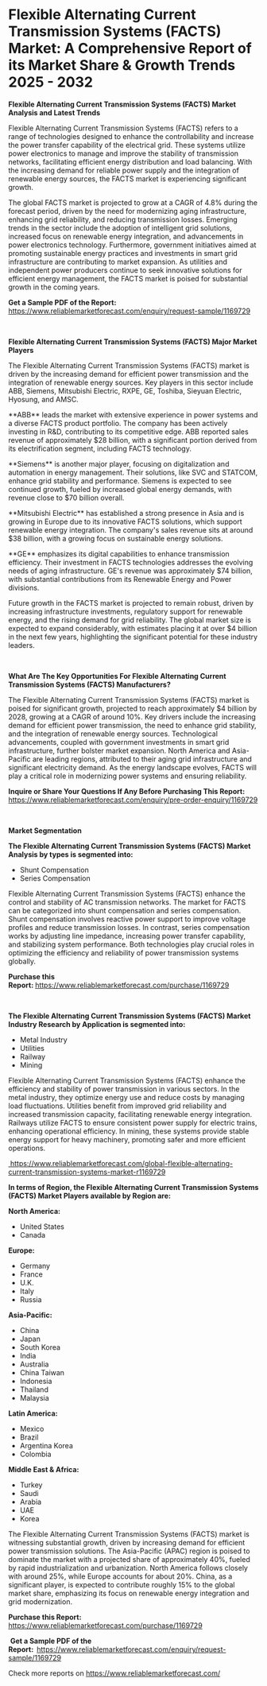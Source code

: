 <p><h1>Flexible Alternating Current Transmission Systems (FACTS) Market: A Comprehensive Report of its Market Share & Growth Trends 2025 - 2032</h1></p><p><strong>Flexible Alternating Current Transmission Systems (FACTS) Market Analysis and Latest Trends</strong></p>
<p><p>Flexible Alternating Current Transmission Systems (FACTS) refers to a range of technologies designed to enhance the controllability and increase the power transfer capability of the electrical grid. These systems utilize power electronics to manage and improve the stability of transmission networks, facilitating efficient energy distribution and load balancing. With the increasing demand for reliable power supply and the integration of renewable energy sources, the FACTS market is experiencing significant growth.</p><p>The global FACTS market is projected to grow at a CAGR of 4.8% during the forecast period, driven by the need for modernizing aging infrastructure, enhancing grid reliability, and reducing transmission losses. Emerging trends in the sector include the adoption of intelligent grid solutions, increased focus on renewable energy integration, and advancements in power electronics technology. Furthermore, government initiatives aimed at promoting sustainable energy practices and investments in smart grid infrastructure are contributing to market expansion. As utilities and independent power producers continue to seek innovative solutions for efficient energy management, the FACTS market is poised for substantial growth in the coming years.</p></p>
<p><strong>Get a Sample PDF of the Report:&nbsp;</strong> <a href="https://www.reliablemarketforecast.com/enquiry/request-sample/1169729?utm_campaign=2190&utm_medium=2&utm_source=Github&utm_content=ia&utm_term=14022025&utm_id=flexible-alternating-current-transmission-systems-facts">https://www.reliablemarketforecast.com/enquiry/request-sample/1169729</a></p>
<p>&nbsp;</p>
<p><strong>Flexible Alternating Current Transmission Systems (FACTS) Major Market Players</strong></p>
<p><p>The Flexible Alternating Current Transmission Systems (FACTS) market is driven by the increasing demand for efficient power transmission and the integration of renewable energy sources. Key players in this sector include ABB, Siemens, Mitsubishi Electric, RXPE, GE, Toshiba, Sieyuan Electric, Hyosung, and AMSC.</p><p>**ABB** leads the market with extensive experience in power systems and a diverse FACTS product portfolio. The company has been actively investing in R&D, contributing to its competitive edge. ABB reported sales revenue of approximately $28 billion, with a significant portion derived from its electrification segment, including FACTS technology.</p><p>**Siemens** is another major player, focusing on digitalization and automation in energy management. Their solutions, like SVC and STATCOM, enhance grid stability and performance. Siemens is expected to see continued growth, fueled by increased global energy demands, with revenue close to $70 billion overall.</p><p>**Mitsubishi Electric** has established a strong presence in Asia and is growing in Europe due to its innovative FACTS solutions, which support renewable energy integration. The company's sales revenue sits at around $38 billion, with a growing focus on sustainable energy solutions.</p><p>**GE** emphasizes its digital capabilities to enhance transmission efficiency. Their investment in FACTS technologies addresses the evolving needs of aging infrastructure. GE's revenue was approximately $74 billion, with substantial contributions from its Renewable Energy and Power divisions.</p><p>Future growth in the FACTS market is projected to remain robust, driven by increasing infrastructure investments, regulatory support for renewable energy, and the rising demand for grid reliability. The global market size is expected to expand considerably, with estimates placing it at over $4 billion in the next few years, highlighting the significant potential for these industry leaders.</p></p>
<p>&nbsp;</p>
<p><strong>What Are The Key Opportunities For Flexible Alternating Current Transmission Systems (FACTS) Manufacturers?</strong></p>
<p><p>The Flexible Alternating Current Transmission Systems (FACTS) market is poised for significant growth, projected to reach approximately $4 billion by 2028, growing at a CAGR of around 10%. Key drivers include the increasing demand for efficient power transmission, the need to enhance grid stability, and the integration of renewable energy sources. Technological advancements, coupled with government investments in smart grid infrastructure, further bolster market expansion. North America and Asia-Pacific are leading regions, attributed to their aging grid infrastructure and significant electricity demand. As the energy landscape evolves, FACTS will play a critical role in modernizing power systems and ensuring reliability.</p></p>
<p><strong>Inquire or Share Your Questions If Any Before Purchasing This Report:</strong> <a href="https://www.reliablemarketforecast.com/enquiry/pre-order-enquiry/1169729?utm_campaign=2190&utm_medium=2&utm_source=Github&utm_content=ia&utm_term=14022025&utm_id=flexible-alternating-current-transmission-systems-facts">https://www.reliablemarketforecast.com/enquiry/pre-order-enquiry/1169729</a></p>
<p>&nbsp;</p>
<p><strong>Market Segmentation</strong></p>
<p><strong>The Flexible Alternating Current Transmission Systems (FACTS) Market Analysis by types is segmented into:</strong></p>
<p><ul><li>Shunt Compensation</li><li>Series Compensation</li></ul></p>
<p><p>Flexible Alternating Current Transmission Systems (FACTS) enhance the control and stability of AC transmission networks. The market for FACTS can be categorized into shunt compensation and series compensation. Shunt compensation involves reactive power support to improve voltage profiles and reduce transmission losses. In contrast, series compensation works by adjusting line impedance, increasing power transfer capability, and stabilizing system performance. Both technologies play crucial roles in optimizing the efficiency and reliability of power transmission systems globally.</p></p>
<p><strong>Purchase this Report:&nbsp;</strong><a href="https://www.reliablemarketforecast.com/purchase/1169729?utm_campaign=2190&utm_medium=2&utm_source=Github&utm_content=ia&utm_term=14022025&utm_id=flexible-alternating-current-transmission-systems-facts">https://www.reliablemarketforecast.com/purchase/1169729</a></p>
<p>&nbsp;</p>
<p><strong>The Flexible Alternating Current Transmission Systems (FACTS) Market Industry Research by Application is segmented into:</strong></p>
<p><ul><li>Metal Industry</li><li>Utilities</li><li>Railway</li><li>Mining</li></ul></p>
<p><p>Flexible Alternating Current Transmission Systems (FACTS) enhance the efficiency and stability of power transmission in various sectors. In the metal industry, they optimize energy use and reduce costs by managing load fluctuations. Utilities benefit from improved grid reliability and increased transmission capacity, facilitating renewable energy integration. Railways utilize FACTS to ensure consistent power supply for electric trains, enhancing operational efficiency. In mining, these systems provide stable energy support for heavy machinery, promoting safer and more efficient operations.</p></p>
<p><a href="https://www.reliablemarketforecast.com/global-flexible-alternating-current-transmission-systems-market-r1169729?utm_campaign=2190&utm_medium=2&utm_source=Github&utm_content=ia&utm_term=14022025&utm_id=flexible-alternating-current-transmission-systems-facts">&nbsp;https://www.reliablemarketforecast.com/global-flexible-alternating-current-transmission-systems-market-r1169729</a></p>
<p><strong>In terms of Region, the Flexible Alternating Current Transmission Systems (FACTS) Market Players available by Region are:</strong></p>
<p>
    <p> <strong> North America: </strong>
        <ul>
            <li>United States</li>
            <li>Canada</li>
        </ul>
        </p> 
    <p> <strong> Europe: </strong>
        <ul>
            <li>Germany</li>
            <li>France</li>
            <li>U.K.</li>
            <li>Italy</li>
            <li>Russia</li>
        </ul>
        </p> 
    <p> <strong> Asia-Pacific: </strong>
        <ul>
            <li>China</li>
            <li>Japan</li>
            <li>South Korea</li>
            <li>India</li>
            <li>Australia</li>
            <li>China Taiwan</li>
            <li>Indonesia</li>
            <li>Thailand</li>
            <li>Malaysia</li>
        </ul>
        </p> 
    <p> <strong> Latin America: </strong>
        <ul>
            <li>Mexico</li>
            <li>Brazil</li>
            <li>Argentina Korea</li>
            <li>Colombia</li>
        </ul>
        </p> 
    <p> <strong> Middle East & Africa: </strong>
        <ul>
            <li>Turkey</li>
            <li>Saudi</li>
            <li>Arabia</li>
            <li>UAE</li>
            <li>Korea</li>
        </ul>
    </p>
    </p>
<p><p>The Flexible Alternating Current Transmission Systems (FACTS) market is witnessing substantial growth, driven by increasing demand for efficient power transmission solutions. The Asia-Pacific (APAC) region is poised to dominate the market with a projected share of approximately 40%, fueled by rapid industrialization and urbanization. North America follows closely with around 25%, while Europe accounts for about 20%. China, as a significant player, is expected to contribute roughly 15% to the global market share, emphasizing its focus on renewable energy integration and grid modernization.</p></p>
<p><strong>Purchase this Report: </strong><a href="https://www.reliablemarketforecast.com/purchase/1169729?utm_campaign=2190&utm_medium=2&utm_source=Github&utm_content=ia&utm_term=14022025&utm_id=flexible-alternating-current-transmission-systems-facts">https://www.reliablemarketforecast.com/purchase/1169729</a></p>
<p>&nbsp;<strong>Get a Sample PDF of the Report:&nbsp;&nbsp;</strong><a href="https://www.reliablemarketforecast.com/enquiry/request-sample/1169729?utm_campaign=2190&utm_medium=2&utm_source=Github&utm_content=ia&utm_term=14022025&utm_id=flexible-alternating-current-transmission-systems-facts">https://www.reliablemarketforecast.com/enquiry/request-sample/1169729</a></p>
<p><strong></strong></p>
<p>Check more reports on <a href="https://www.reliablemarketforecast.com/?utm_campaign=2190&utm_medium=2&utm_source=Github&utm_content=ia&utm_term=14022025&utm_id=flexible-alternating-current-transmission-systems-facts">https://www.reliablemarketforecast.com/</a></p>